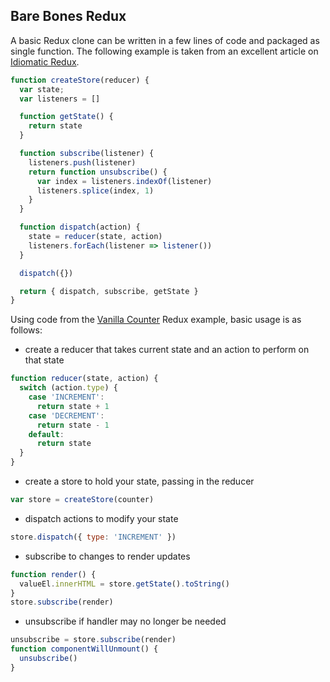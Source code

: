 ## Bare Bones Redux

A basic Redux clone can be written in a few lines of code and packaged as single function. The following example is taken from an excellent article on [Idiomatic Redux](https://blog.isquaredsoftware.com/2017/05/idiomatic-redux-tao-of-redux-part-1/).

```javascript
function createStore(reducer) {
  var state;
  var listeners = []

  function getState() {
    return state
  }

  function subscribe(listener) {
    listeners.push(listener)
    return function unsubscribe() {
      var index = listeners.indexOf(listener)
      listeners.splice(index, 1)
    }
  }

  function dispatch(action) {
    state = reducer(state, action)
    listeners.forEach(listener => listener())
  }

  dispatch({})

  return { dispatch, subscribe, getState }
}
```

Using code from the [Vanilla Counter](https://raw.githubusercontent.com/reduxjs/redux/master/examples/counter-vanilla/index.html) Redux example, basic usage is as follows:

* create a reducer that takes current state and an action to perform on that state
```javascript
function reducer(state, action) {
  switch (action.type) {
    case 'INCREMENT':
      return state + 1
    case 'DECREMENT':
      return state - 1
    default:
      return state
  }
}
```

* create a store to hold your state, passing in the reducer
```javascript
var store = createStore(counter)
```

* dispatch actions to modify your state
```javascript
store.dispatch({ type: 'INCREMENT' })
```

* subscribe to changes to render updates
```javascript
function render() {
  valueEl.innerHTML = store.getState().toString()
}
store.subscribe(render)
```

* unsubscribe if handler may no longer be needed
```javascript
unsubscribe = store.subscribe(render)
function componentWillUnmount() {
  unsubscribe()
}
```
